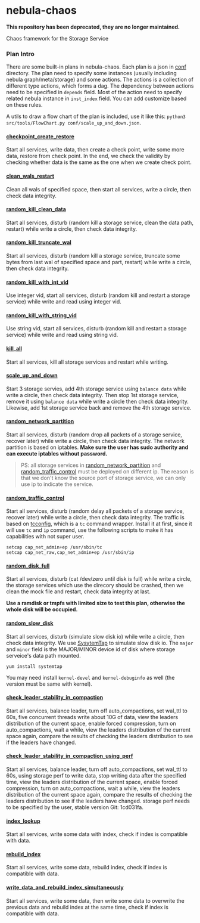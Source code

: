 # nebula-chaos

**This repository has been deprecated, they are no longer maintained.**

Chaos framework for the Storage Service

### Plan Intro
There are some built-in plans in nebula-chaos. Each plan is a json in [conf](conf/) directory. The plan need to specify some instances (usually including nebula graph/meta/storage) and some actions. The actions is a collection of different type actions, which forms a dag. The dependency between actions need to be specified in `depends` field. Most of the action need to specify related nebula instance in `inst_index` field. You can add customize based on these rules.

A utils to draw a flow chart of the plan is included, use it like this: `python3 src/tools/FlowChart.py conf/scale_up_and_down.json`.

#### [checkpoint_create_restore](conf/checkpoint_create_restore_plan.json)
Start all services, write data, then create a check point, write some more data, restore from check point. In the end, we check the validity by checking whether data is the same as the one when we create check point.

#### [clean_wals_restart](conf/clean_wals_restart.json)
Clean all wals of specified space, then start all services, write a circle, then check data integrity.

#### [random_kill_clean_data](conf/random_kill_clean_data_plan.json)
Start all services, disturb (random kill a storage service, clean the data path, restart) while write a circle, then check data integrity.

#### [random_kill_truncate_wal](conf/random_kill_truncate_wal.json)
Start all services, disturb (random kill a storage service, truncate some bytes from last wal of specified space and part, restart) while write a circle, then check data integrity.

#### [random_kill_with_int_vid](conf/random_kill_with_int_vid.json)
Use integer vid, start all services, disturb (random kill and restart a storage service) while write and read using integer vid.

#### [random_kill_with_string_vid](conf/random_kill_with_string_vid.json)
Use string vid, start all services, disturb (random kill and restart a storage service) while write and read using string vid.

#### [kill_all](conf/kill_all_plan.json)
Start all services, kill all storage services and restart while writing.

#### [scale_up_and_down](conf/scale_up_and_down.json)
Start 3 storage servies, add 4th storage service using `balance data` while write a circle, then check data integrity. Then stop 1st storage service, remove it using `balance data` while write a circle then check data integrity. Likewise,
add 1st storage service back and remove the 4th storage service.

#### [random_network_partition](conf/random_network_partition.json)
Start all services, disturb (random drop all packets of a storage service, recover later) while write a circle, then check data integrity. The network partition is based on iptables. **Make sure the user has sudo authority and can execute iptables without password.**

> PS: all storage services in [random_network_partition](conf/random_network_partition.json) and [random_traffic_control](conf/random_traffic_control.json) must be deployed on different ip. The reason is that we don't know the source port of storage service, we can only use ip to indicate the service.

#### [random_traffic_control](conf/random_traffic_control.json)
Start all services, disturb (random delay all packets of a storage service, recover later) while write a circle, then check data integrity. The traffic is based on [tcconfig](https://github.com/thombashi/tcconfig), which is a `tc` command wrapper. Install it at first, since it will use `tc` and `ip` command, use the following scripts to make it has capabilities with not super user.
```
setcap cap_net_admin+ep /usr/sbin/tc
setcap cap_net_raw,cap_net_admin+ep /usr/sbin/ip
```

#### [random_disk_full](conf/random_disk_full.json)
Start all services, disturb (cat /dev/zero until disk is full) while write a circle, the storage services which use the direcory should be crashed, then we clean the mock file and restart, check data integrity at last.

**Use a ramdisk or tmpfs with limited size to test this plan, otherwise the whole disk will be occupied.**

#### [random_slow_disk](conf/random_slow_disk.json)
Start all services, disturb (simulate slow disk io) while write a circle, then check data integrity. We use [SysytemTap](https://sourceware.org/systemtap/wiki) to simulate slow disk io. The `major` and `minor` field is the MAJOR/MINOR device id of disk where storage serveice's data path mounted.

```
yum install systemtap
```
You may need install `kernel-devel` and `kernel-debuginfo` as well (the version must be same with kernel).

#### [check_leader_stability_in_compaction](conf/check_leader_stability_in_compaction.json)
Start all services, balance leader, turn off auto_compactions, set wal_ttl to 60s, five concurrent threads write about 10G of data, view the leaders distribution of the current space, enable forced compression, turn on auto_compactions, wait a while, view the leaders distribution of the current space again, compare the results of checking the leaders distribution to see if the leaders have changed.


#### [check_leader_stability_in_compaction_using_perf](conf/check_leader_stability_in_compaction_using_perf.json)
Start all services, balance leader, turn off auto_compactions, set wal_ttl to 60s, using storage perf to write data, stop writing data after the specified time, view the leaders distribution of the current space, enable forced compression, turn on auto_compactions, wait a while, view the leaders distribution of the current space again, compare the results of checking the leaders distribution to see if the leaders have changed.
storage perf needs to be specified by the user, stable version Git: 1cd031fa.

#### [index_lookup](conf/index_create_lookup.json)
Start all services, write some data with index, check if index is compatible with data.

#### [rebuild_index](conf/rebuild_index.json)
Start all services, write some data, rebuild index, check if index is compatible with data.

#### [write_data_and_rebuild_index_simultaneously](conf/write_data_and_rebuild_index_simultaneously.json)
Start all services, write some data, then write some data to overwrite the previous data and rebuild index at the same time, check if index is compatible with data.

